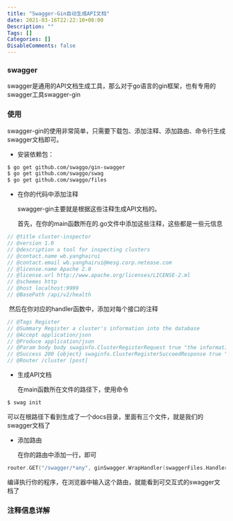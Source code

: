 ```yaml
---
title: "Swagger-Gin自动生成API文档"
date: 2021-03-16T22:22:10+08:00
Description: ""
Tags: []
Categories: []
DisableComments: false
---
```


### swagger

swagger是通用的API文档生成工具，那么对于go语言的gin框架，也有专用的swagger工具swagger-gin

### 使用

swagger-gin的使用非常简单，只需要下载包、添加注释、添加路由、命令行生成swagger文档即可。

- 安装依赖包：

```bash
$ go get github.com/swaggo/gin-swagger
$ go get github.com/swaggo/swag 
$ go get github.com/swaggo/files
```

- 在你的代码中添加注释

  swagger-gin主要就是根据这些注释生成API文档的。

  首先，在你的main函数所在的.go文件中添加这些注释，这些都是一些元信息

```go
// @title cluster-inspector
// @version 1.0
// @description a tool for inspecting clusters
// @contact.name wb.yanghairui
// @contact.email wb.yanghairui@mesg.corp.netease.com
// @license.name Apache 2.0
// @license.url http://www.apache.org/licenses/LICENSE-2.ml
// @schemes http
// @host localhost:9999
// @BasePath /api/v2/health
```

​        然后在你对应的handler函数中，添加对每个接口的注释

```go
// @Tags Register
// @Summary Register a cluster's information into the database
// @Accept application/json
// @Produce application/json
// @Param body body swaginfo.ClusterRegisterRequest true "the information of a cluster"
// @Success 200 {object} swaginfo.ClusterRegisterSucceedResponse true "information of the clusters which is effected"
// @Router /cluster [post]
```

- 生成API文档

  在main函数所在文件的路径下，使用命令

```bash
$ swag init
```

可以在根路径下看到生成了一个docs目录，里面有三个文件，就是我们的swagger文档了

- 添加路由

  在你的路由中添加一行，即可

```go
router.GET("/swagger/*any", ginSwagger.WrapHandler(swaggerFiles.Handler))
```

​        编译执行你的程序，在浏览器中输入这个路由，就能看到可交互式的swagger文档了

### 注释信息详解